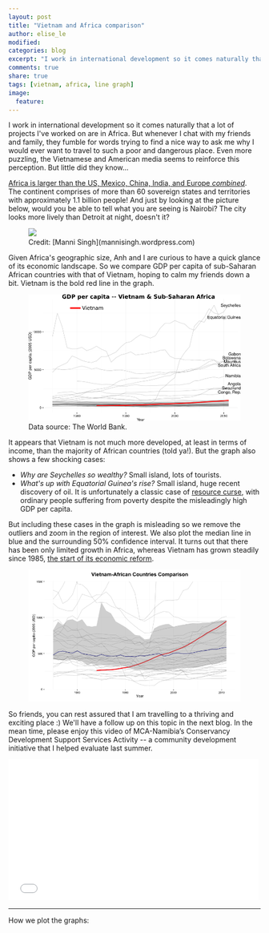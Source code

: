 ```yaml
---
layout: post
title: "Vietnam and Africa comparison"
author: elise_le
modified:
categories: blog
excerpt: "I work in international development so it comes naturally that a lot of projects I've worked on are in Africa. But whenever I chat with my friends and family, they fumble for words trying to find a nice way to ask me why I would ever want to travel to such a poor and dangerous place. Even more puzzling, the Vietnamese and American media seems to reinforce this perception. But little did they know..."
comments: true
share: true
tags: [vietnam, africa, line graph]
image:
  feature:
---
```

I work in international development so it comes naturally that a lot of projects I've worked on are in Africa. But whenever I chat with my friends and family, they fumble for words trying to find a nice way to ask me why I would ever want to travel to such a poor and dangerous place. Even more puzzling, the Vietnamese and American media seems to reinforce this perception. But little did they know...

[Africa is larger than the US, Mexico, China, India, and Europe *combined*](http://www.economist.com/blogs/dailychart/2010/11/cartography). The continent comprises of more than 60 sovereign states and territories with approximately 1.1 billion people! And just by looking at the picture below, would you be able to tell what you are seeing is Nairobi? The city looks more lively than Detroit at night, doesn't it?

<figure>
	<img src="https://mannisingh.files.wordpress.com/2012/08/hdr-copy.jpg">
	<figcaption>Credit: [Manni Singh](mannisingh.wordpress.com)</figcaption>
</figure>

Given Africa's geographic size, Anh and I are curious to have a quick glance of its economic landscape. So we compare GDP per capita of sub-Saharan African countries with that of Vietnam, hoping to calm my friends down a bit. Vietnam is the bold red line in the graph.

<figure>
	<img src="/images/vietnam_africa_full.png" alt="vietnam_africa_full">
	<figcaption>Data source: The World Bank.</figcaption>
</figure>


It appears that Vietnam is not much more developed, at least in terms of income, than the majority of African countries (told ya!). But the graph also shows a few shocking cases:

- *Why are Seychelles so wealthy?* Small island, lots of tourists. 
- *What's up with Equatorial Guinea's rise?* Small island, huge recent discovery of oil. It is unfortunately a classic case of [resource curse](http://www.bbc.com/news/world-africa-13317174), with ordinary people suffering from poverty despite the misleadingly high GDP per capita.

But including these cases in the graph is misleading so we remove the outliers and zoom in the region of interest. We also plot the median line in blue and the surrounding 50% confidence interval. It turns out that there has been only limited growth in Africa, whereas Vietnam has grown steadily since 1985, [the start of its economic reform](http://www.vietnam-logistics.com/2012/05/vietnam-s-logistics-industry.html). 

<figure>
	<img src="/images/vietnam_africa_comparison.png" alt="vietnam_africa_comparison">
</figure>

So friends, you can rest assured that I am travelling to a thriving and exciting place :) We'll have a follow up on this topic in the next blog. In the mean time, please enjoy this video of MCA-Namibia’s Conservancy Development Support Services Activity -- a community development initiative that I helped evaluate last summer.

<iframe src="//player.vimeo.com/video/99862855?title=0&amp;byline=0" width="500" height="281" frameborder="0"> </iframe>

---
How we plot the graphs:
<script src="http://gist-it.appspot.com/github.com/paint-by-number/visualization-code/blob/master/vietnam_africa.R"></script>

